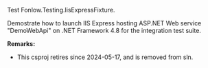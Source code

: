 Test Fonlow.Testing.IisExpressFixture.

Demostrate how to launch IIS Express hosting ASP.NET Web service "DemoWebApi" on .NET Framework 4.8 for the integration test suite.


**Remarks:**

* This csproj retires since 2024-05-17, and is removed from sln.